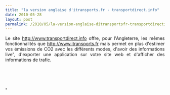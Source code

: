 ```yaml
---
title: "la version anglaise d'itransports.fr - transportdirect.info"
date: 2010-05-28
layout: post
permalink: /2010/05/la-version-anglaise-ditransportsfr-transportdirectinfo.html
---
```


<p style="text-align: justify">Le site <a href="http://www.transportdirect.info">http://www.transportdirect.info</a> offre, pour l'Angleterre, les mêmes fonctionnalités que <a href="http://www.itransports.fr">http://www.itransports.fr</a> mais permet en plus d'estimer vos émissions de CO2 avec les différents modes, d'avoir des informations live", d'exporter une application sur votre site web et d'afficher des informations de trafic.</p> <p style=""text-align: justify""><a href=""/wp-content/uploads/sites/6/old/6a0120a66d2ad4970b0133ef21a734970b-pi.png""></a><a href=""/wp-content/uploads/sites/6/old/6a0120a66d2ad4970b01348250a7c6970c-pi.jpg"" rel=""lightbox""><img alt=""Capt-1739421"" border=""0"" class=""asset asset-image at-xid-6a0120a66d2ad4970b01348250a7c6970c "" src=""/wp-content/uploads/sites/6/old/6a0120a66d2ad4970b01348250a7c6970c-500pi.jpg"" title=""Capt-1739421"" /></a> </p> <p style=""text-align: justify""><a href=""/wp-content/uploads/sites/6/old/6a0120a66d2ad4970b0133ef21af50970b-pi.jpg"" rel=""lightbox""> </a></p>  <!--more--> <img alt=""Capt-1741222"" border=""0"" class=""asset asset-image at-xid-6a0120a66d2ad4970b0133ef21af50970b "" src=""/wp-content/uploads/sites/6/old/6a0120a66d2ad4970b0133ef21af50970b-500pi.jpg"" title=""Capt-1741222"" /> <br /> <a href=""/wp-content/uploads/sites/6/old/6a0120a66d2ad4970b0133ef21b072970b-pi.jpg"" rel=""lightbox""><img alt=""Capture01"" border=""0"" class=""asset asset-image at-xid-6a0120a66d2ad4970b0133ef21b072970b "" src=""/wp-content/uploads/sites/6/old/6a0120a66d2ad4970b0133ef21b072970b-500pi.jpg"" title=""Capture01"" /></a> <br /> <a href=""/wp-content/uploads/sites/6/old/6a0120a66d2ad4970b0133ef21b039970b-pi.jpg""></a> <br />"